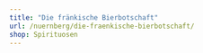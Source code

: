 ```yaml
---
title: "Die fränkische Bierbotschaft"
url: /nuernberg/die-fraenkische-bierbotschaft/
shop: Spirituosen
---
```

